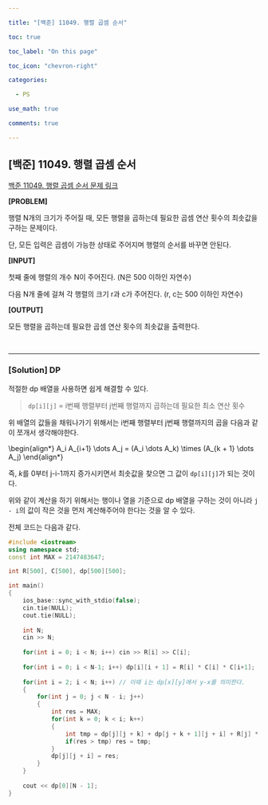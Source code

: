 ```yaml
---

title: "[백준] 11049. 행렬 곱셈 순서"

toc: true

toc_label: "On this page"

toc_icon: "chevron-right"

categories:

  - PS

use_math: true

comments: true

---
```


## [백준] 11049. 행렬 곱셈 순서

[백준 11049. 행렬 곱셈 순서 문제 링크](https://www.acmicpc.net/problem/11049)

**[PROBLEM]**

행렬 N개의 크기가 주어질 때, 모든 행렬을 곱하는데 필요한 곱셈 연산 횟수의 최솟값을 구하는 문제이다.

단, 모든 입력은 곱셈이 가능한 상태로 주어지며 행렬의 순서를 바꾸면 안된다.

**[INPUT]**

첫째 줄에 행렬의 개수 N이 주어진다. (N은 500 이하인 자연수)

다음 N개 줄에 걸쳐 각 행렬의 크기 r과 c가 주어진다. (r, c는 500 이하인 자연수)

**[OUTPUT]**

모든 행렬을 곱하는데 필요한 곱셈 연산 횟수의 최솟값을 출력한다.

<br/>

---

### [Solution] DP

적절한 dp 배열을 사용하면 쉽게 해결할 수 있다.

> `dp[i][j]` = i번째 행렬부터 j번째 행렬까지 곱하는데 필요한 최소 연산 횟수

위 배열의 값들을 채워나가기 위해서는 i번째 행렬부터 j번째 행렬까지의 곱을 다음과 같이 쪼개서 생각해야한다.

\begin{align\*}
A_i A_{i+1} \dots A_j = (A_i \dots A_k) \times (A_{k + 1} \dots A_j)
\end{align\*}

즉, $k$를 0부터 j-i-1까지 증가시키면서 최솟값을 찾으면 그 값이 `dp[i][j]`가 되는 것이다.

위와 같이 계산을 하기 위해서는 행이나 열을 기준으로 dp 배열을 구하는 것이 아니라 `j - i`의 값이 작은 것을 먼저 계산해주어야 한다는 것을 알 수 있다.

전체 코드는 다음과 같다.

```cpp
#include <iostream>
using namespace std;
const int MAX = 2147483647;

int R[500], C[500], dp[500][500];

int main()
{
    ios_base::sync_with_stdio(false);
    cin.tie(NULL);
    cout.tie(NULL);
    
    int N;
    cin >> N;
    
    for(int i = 0; i < N; i++) cin >> R[i] >> C[i];
    
    for(int i = 0; i < N-1; i++) dp[i][i + 1] = R[i] * C[i] * C[i+1];
    
    for(int i = 2; i < N; i++) // 이때 i는 dp[x][y]에서 y-x를 의미한다.
    {
        for(int j = 0; j < N - i; j++)
        {
            int res = MAX;
            for(int k = 0; k < i; k++)
            {
                int tmp = dp[j][j + k] + dp[j + k + 1][j + i] + R[j] * C[j + k] * C[j + i];
                if(res > tmp) res = tmp;
            }
            dp[j][j + i] = res;
        }
    }
    
    cout << dp[0][N - 1];
}
```
